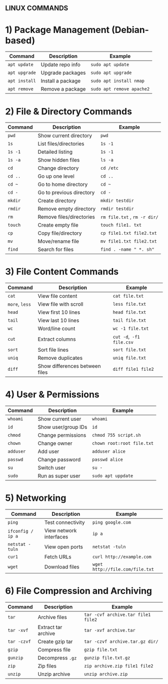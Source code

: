 ## LINUX COMMANDS


# 1) Package Management (Debian-based)

| Command         | Description                   | Example                             |
|-----------------|-------------------------------|-------------------------------------|
| `apt update`    | Update repo info              | `sudo apt update`                   |
| `apt upgrade`   | Upgrade packages              | `sudo apt upgrade`                  |
| `apt install`   | Install a package             | `sudo apt install nmap`             |
| `apt remove`    | Remove a package              | `sudo apt remove apache2`           |

# 2) File & Directory Commands

| Command       | Description               | Example                       |
|---------------|---------------------------|-------------------------------|
| `pwd`         | Show current directory    | `pwd`                         |
| `1s`          | List files/directories    | `1s -1`                       |
| `1s -1`       | Detailed listing          | `1s -1`                       |
| `1s -a`       | Show hidden files         | `ls -a`                       |
| `cd`          | Change directory          | `cd /etc`                     |
| `cd ..`       | Go up one level           | `cd ..`                       |
| `cd ~`        | Go to home directory      | `cd ~`                        |
| `cd -`        | Go to previous directory  | `cd -`                        |
| `mkdir`       | Create directory          | `mkdir testdir`               |
| `rmdir`       | Remove empty directory    | `rmdir testdir`               |
| `rm`          | Remove files/directories  | `rm file.txt` , `rm -r dir/`  |
| `touch`       | Create empty file         | `touch file1. txt`            |
| `cp`          | Copy file/directory       | `cp file1.txt file2.txt`      |
| `mv`          | Move/rename file          | `mv file1.txt file2.txt`      |
| `find`        | Search for files          | `find . -name " *. sh"`       |


# 3) File Content Commands
| Command        | Description                    |  Example                        |
|----------------|--------------------------------|---------------------------------|
| `cat`          | View file content              | `cat file.txt`                  |
| `more`, `less` | View file with scroll          | `less file.txt`                 |
| `head`         | View first 10 lines            | `head file.txt`                 |
| `tail`         | View last 10 lines             | `tail file.txt`                 |
| `wc`           | Word/line count                | `wc -1 file.txt`                |
| `cut`          | Extract columns                | `cut -d`,` -f1 file.csv`        |
| `sort`         | Sort file lines                | `sort file.txt`                 |
| `uniq`         | Remove duplicates              | `uniq file.txt`                 |
| `diff`         | Show differences between files | `diff file1 file2`              |

# 4) User & Permissions

| Command          | Description                   | Example                         |
|------------------|-------------------------------|---------------------------------|
| `whoami`         | Show current user             | `whoami`                        | 
| `id`             | Show user/group IDs           | `id`                            |
| `chmod`          | Change permissions            | `chmod 755 script.sh`           |
| `chown`          | Change owner                  | `chown root:root file.txt`      |
| `adduser`        | Add user                      | `adduser alice`                 | 
| `passwd`         | Change password               | `passwd alice`                  |
| `su`             | Switch user                   | `su -`                          |
| `sudo`           | Run as super user             | `sudo apt uppdate`              |

# 5) Networking 

| Command           | Description             | Example                             |
|-------------------|-------------------------|-------------------------------------|
| `ping`            | Test connectivity       | `ping google.com`                   |
| `ifconfig / ip a` | View network interfaces | `ip a`                              |
| `netstat -tuln`   | View open ports         | `netstat -tuln`                     |
| `cur1`            | Fetch URLs              | `curl http://example.com`           |
| `wget`            | Download files          | `wget http://file.com/file.txt`     |

# 6) File Compression and Archiving

| Command         | Description               | Example                                  |
|-----------------|---------------------------|------------------------------------------|
| `tar`           | Archive files             | `tar -cvf archive.tar file1 file2`       |
| `tar -xvf`      | Extract tar archive       | `tar -xvf archive.tar`                   |
| `tar -czvf`     | Create gzip tar           | `tar -czvf archive.tar.gz dir/`          |
| `gzip`          | Compress file             | `gzip file.txt`                          |
| `gunzip`        | Decompress `.gz`          | `gunzip file.txt.gz`                     |
| `zip`           | Zip files                 | `zip archive.zip file1 file2`            |
| `unzip`         | Unzip archive             | `unzip archive.zip`                      |
